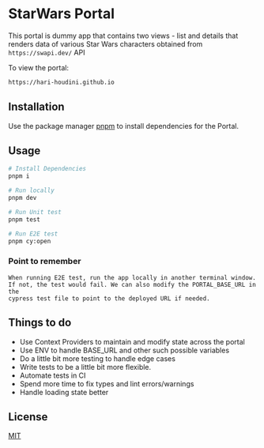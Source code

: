 # StarWars Portal

This portal is dummy app that contains two views - list and details that renders data of various Star Wars characters obtained from `https://swapi.dev/` API

To view the portal:
```bash
https://hari-houdini.github.io
```

## Installation

Use the package manager [pnpm](https://pnpm.io/installation) to install dependencies for the Portal.

## Usage

```bash
# Install Dependencies
pnpm i

# Run locally
pnpm dev

# Run Unit test
pnpm test

# Run E2E test
pnpm cy:open
```

### Point to remember
```
When running E2E test, run the app locally in another terminal window.
If not, the test would fail. We can also modify the PORTAL_BASE_URL in the
cypress test file to point to the deployed URL if needed.
```

## Things to do

* Use Context Providers to maintain and modify state across the portal
* Use ENV to handle BASE_URL and other such possible variables 
* Do a little bit more testing to handle edge cases
* Write tests to be a little bit more flexible.
* Automate tests in CI
* Spend more time to fix types and lint errors/warnings
* Handle loading state better

## License

[MIT](https://choosealicense.com/licenses/mit/)